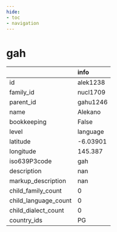 ```yaml
---
hide:
- toc
- navigation
---
```

# gah
|                      | info     |
|:---------------------|:---------|
| id                   | alek1238 |
| family_id            | nucl1709 |
| parent_id            | gahu1246 |
| name                 | Alekano  |
| bookkeeping          | False    |
| level                | language |
| latitude             | -6.03901 |
| longitude            | 145.387  |
| iso639P3code         | gah      |
| description          | nan      |
| markup_description   | nan      |
| child_family_count   | 0        |
| child_language_count | 0        |
| child_dialect_count  | 0        |
| country_ids          | PG       |